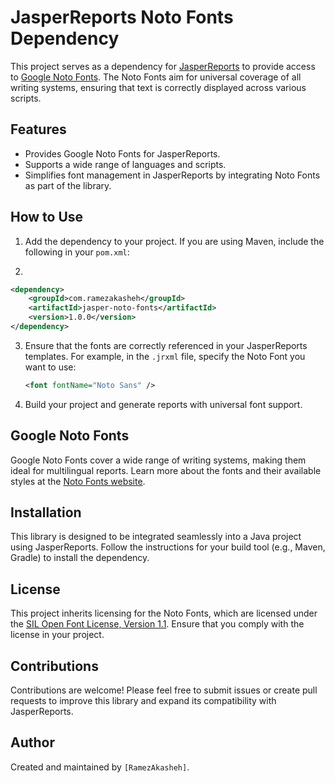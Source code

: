 # JasperReports Noto Fonts Dependency

This project serves as a dependency
for [JasperReports](https://community.jaspersoft.com/project/jasperreports-library)
to provide access to [Google Noto Fonts](https://fonts.google.com/noto). The
Noto Fonts aim for universal coverage of all writing systems, ensuring that text
is correctly displayed across various scripts.

## Features

- Provides Google Noto Fonts for JasperReports.
- Supports a wide range of languages and scripts.
- Simplifies font management in JasperReports by integrating Noto Fonts as part
  of the library.

## How to Use

1. Add the dependency to your project. If you are using Maven, include the
   following in your `pom.xml`:

2.
```xml
<dependency>
    <groupId>com.ramezakasheh</groupId>
    <artifactId>jasper-noto-fonts</artifactId>
    <version>1.0.0</version>
</dependency>
```

3. Ensure that the fonts are correctly referenced in your JasperReports
   templates. For example, in the `.jrxml` file, specify the Noto Font you want
   to use:

   ```xml
   <font fontName="Noto Sans" />
   ```

4. Build your project and generate reports with universal font support.

## Google Noto Fonts

Google Noto Fonts cover a wide range of writing systems, making them ideal for
multilingual reports. Learn more about the fonts and their available styles at
the [Noto Fonts website](https://fonts.google.com/noto).

## Installation

This library is designed to be integrated seamlessly into a Java project using
JasperReports. Follow the instructions for your build tool (e.g., Maven, Gradle)
to install the dependency.

## License

This project inherits licensing for the Noto Fonts, which are licensed under
the [SIL Open Font License, Version 1.1](https://scripts.sil.org/cms/scripts/page.php?item_id=OFL_web).
Ensure that you comply with the license in your project.

## Contributions

Contributions are welcome! Please feel free to submit issues or create pull
requests to improve this library and expand its compatibility with
JasperReports.

## Author

Created and maintained by `[RamezAkasheh]`.